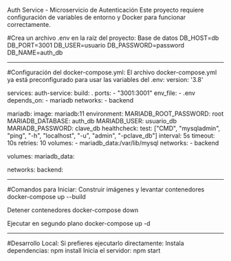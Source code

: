 Auth Service - Microservicio de Autenticación
Este proyecto requiere configuración de variables de entorno y Docker para funcionar correctamente.

#Crea un archivo .env en la raíz del proyecto:
Base de datos
DB_HOST=db
DB_PORT=3001
DB_USER=usuario
DB_PASSWORD=password
DB_NAME=auth_db

---------------------------------------------------------------------------------------

#Configuración del docker-compose.yml:
El archivo docker-compose.yml ya está preconfigurado para usar las variables del .env:
version: '3.8'

services:
  auth-service:
    build: .
    ports:
      - "3001:3001"
    env_file:
      - .env
    depends_on:
      - mariadb
    networks:
      - backend

  mariadb:
    image: mariadb:11
    environment:
      MARIADB_ROOT_PASSWORD: root
      MARIADB_DATABASE: auth_db
      MARIADB_USER: usuario_db
      MARIADB_PASSWORD: clave_db
    healthcheck:
      test: ["CMD", "mysqladmin", "ping", "-h", "localhost", "-u", "admin", "-pclave_db"]
      interval: 5s
      timeout: 10s
      retries: 10
    volumes:
      - mariadb_data:/var/lib/mysql
    networks:
      - backend

volumes:
  mariadb_data:

networks:
  backend:

-----------------------------------------------

#Comandos para Iniciar:
Construir imágenes y levantar contenedores
docker-compose up --build

Detener contenedores
docker-compose down

Ejecutar en segundo plano
docker-compose up -d

---------------------------------------------

#Desarrollo Local:
Si prefieres ejecutarlo directamente:
Instala dependencias:
npm install
Inicia el servidor:
npm start
